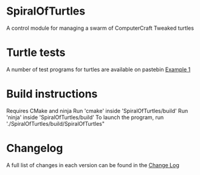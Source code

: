 # SpiralOfTurtles
A control module for managing a swarm of ComputerCraft Tweaked turtles

# Turtle tests
A number of test programs for turtles are available on pastebin
[Example 1](https://pastebin.com/X6Gciz79)

# Build instructions
Requires CMake and ninja
Run 'cmake' inside 'SpiralOfTurtles/build'
Run 'ninja' inside 'SpiralOfTurtles/build'
To launch the program, run './SpiralOfTurtles/build/SpiralOfTurtles"

# Changelog
A full list of changes in each version can be found in the [Change Log](changelog.md)